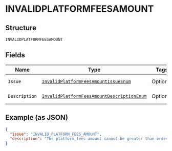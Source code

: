
# INVALIDPLATFORMFEESAMOUNT

## Structure

`INVALIDPLATFORMFEESAMOUNT`

## Fields

| Name | Type | Tags | Description | Getter | Setter |
|  --- | --- | --- | --- | --- | --- |
| `Issue` | [`InvalidPlatformFeesAmountIssueEnum`](../../doc/models/invalid-platform-fees-amount-issue-enum.md) | Optional | - | InvalidPlatformFeesAmountIssueEnum getIssue() | setIssue(InvalidPlatformFeesAmountIssueEnum issue) |
| `Description` | [`InvalidPlatformFeesAmountDescriptionEnum`](../../doc/models/invalid-platform-fees-amount-description-enum.md) | Optional | - | InvalidPlatformFeesAmountDescriptionEnum getDescription() | setDescription(InvalidPlatformFeesAmountDescriptionEnum description) |

## Example (as JSON)

```json
{
  "issue": "INVALID_PLATFORM_FEES_AMOUNT",
  "description": "The platform_fees amount cannot be greater than order amount."
}
```

